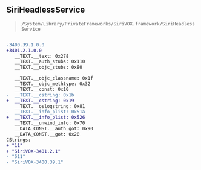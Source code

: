 ## SiriHeadlessService

> `/System/Library/PrivateFrameworks/SiriVOX.framework/SiriHeadlessService`

```diff

-3400.39.1.0.0
+3401.2.1.0.0
   __TEXT.__text: 0x278
   __TEXT.__auth_stubs: 0x110
   __TEXT.__objc_stubs: 0x80

   __TEXT.__objc_classname: 0x1f
   __TEXT.__objc_methtype: 0x32
   __TEXT.__const: 0x10
-  __TEXT.__cstring: 0x1b
+  __TEXT.__cstring: 0x19
   __TEXT.__oslogstring: 0x81
-  __TEXT.__info_plist: 0x51a
+  __TEXT.__info_plist: 0x526
   __TEXT.__unwind_info: 0x70
   __DATA_CONST.__auth_got: 0x90
   __DATA_CONST.__got: 0x20
CStrings:
+ "11"
+ "SiriVOX-3401.2.1"
- "511"
- "SiriVOX-3400.39.1"

```
